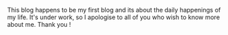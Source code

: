 This blog happens to be my first blog and its about the daily happenings of my life. It's under work, so I apologise to all of you who wish to know more about me. 
Thank you !
